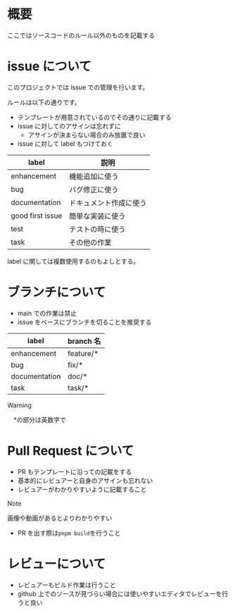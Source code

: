 # 概要

ここではソースコードのルール以外のものを記載する

# issue について

このプロジェクトでは issue での管理を行います。

ルールは以下の通りです。

- テンプレートが用意されているのでその通りに記載する
- issue に対してのアサインは忘れずに
  - アサインが決まらない場合のみ放置で良い
- issue に対して label もつけておく

| label            | 説明                   |
| ---------------- | ---------------------- |
| enhancement      | 機能追加に使う         |
| bug              | バグ修正に使う         |
| documentation    | ドキュメント作成に使う |
| good first issue | 簡単な実装に使う       |
| test             | テストの時に使う       |
| task             | その他の作業           |

label に関しては複数使用するのもよしとする。

# ブランチについて

- main での作業は禁止
- issue をベースにブランチを切ることを推奨する

| label         | branch 名  |
| ------------- | ---------- |
| enhancement   | feature/\* |
| bug           | fix/\*     |
| documentation | doc/\*     |
| task          | task/\*    |

> [!WARNING]
> 　\*の部分は英数字で

# Pull Request について

- PR もテンプレートに沿っての記載をする
- 基本的にレビュアーと自身のアサインも忘れない
- レビュアーがわかりやすいように記載すること

> [!NOTE]
> 画像や動画があるとよりわかりやすい

- PR を出す際は`pnpm build`を行うこと

# レビューについて

- レビュアーもビルド作業は行うこと
- github 上でのソースが見づらい場合には使いやすいエディタでレビューを行うと良い
